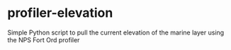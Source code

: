 # profiler-elevation
Simple Python script to pull the current elevation of the marine layer using the NPS Fort Ord profiler

